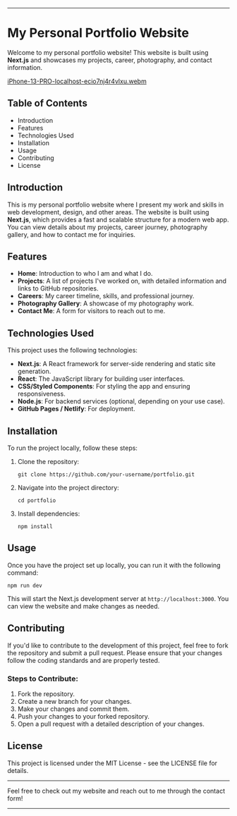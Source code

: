 

---

# My Personal Portfolio Website

Welcome to my personal portfolio website! This website is built using **Next.js** and showcases my projects, career, photography, and contact information.

[iPhone-13-PRO-localhost-ecio7nj4r4vlxu.webm](https://github.com/user-attachments/assets/726096fc-c882-4d97-82e3-ed0ea15374cf)


## Table of Contents
- Introduction
- Features
- Technologies Used
- Installation
- Usage
- Contributing
- License
  
## Introduction

This is my personal portfolio website where I present my work and skills in web development, design, and other areas. The website is built using **Next.js**, which provides a fast and scalable structure for a modern web app. You can view details about my projects, career journey, photography gallery, and how to contact me for inquiries.

## Features

- **Home**: Introduction to who I am and what I do.
- **Projects**: A list of projects I've worked on, with detailed information and links to GitHub repositories.
- **Careers**: My career timeline, skills, and professional journey.
- **Photography Gallery**: A showcase of my photography work.
- **Contact Me**: A form for visitors to reach out to me.

## Technologies Used

This project uses the following technologies:

- **Next.js**: A React framework for server-side rendering and static site generation.
- **React**: The JavaScript library for building user interfaces.
- **CSS/Styled Components**: For styling the app and ensuring responsiveness.
- **Node.js**: For backend services (optional, depending on your use case).
- **GitHub Pages / Netlify**: For deployment.

## Installation

To run the project locally, follow these steps:

1. Clone the repository:

   `git clone https://github.com/your-username/portfolio.git`

2. Navigate into the project directory:

   `cd portfolio`

3. Install dependencies:

   `npm install`

## Usage

Once you have the project set up locally, you can run it with the following command:

`npm run dev`

This will start the Next.js development server at `http://localhost:3000`. You can view the website and make changes as needed.

## Contributing

If you'd like to contribute to the development of this project, feel free to fork the repository and submit a pull request. Please ensure that your changes follow the coding standards and are properly tested.

### Steps to Contribute:

1. Fork the repository.
2. Create a new branch for your changes.
3. Make your changes and commit them.
4. Push your changes to your forked repository.
5. Open a pull request with a detailed description of your changes.

## License

This project is licensed under the MIT License - see the LICENSE file for details.

---

Feel free to check out my website and reach out to me through the contact form!

---

